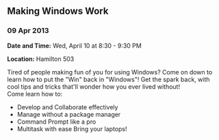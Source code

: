   

## Making Windows Work

### 09 Apr 2013

  **Date and Time:** Wed, April 10 at 8:30 - 9:30 PM

  **Location:** Hamilton 503

Tired of people making fun of you for using Windows? Come on down to learn how to put the "Win" back in "Windows"!  Get the spark back, with cool tips and tricks that'll wonder how you ever lived without!</br>
Come learn how to:

*   Develop and Collaborate effectively
*   Manage without a package manager
*   Command Prompt like a pro
*   Multitask with ease
Bring your laptops!

  
